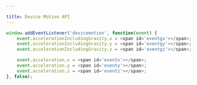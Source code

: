 ```yaml
---

title: Device Motion API
---
```


```javascript
window.addEventListener('devicemotion', function(event) {
    event.accelerationIncludingGravity.x = <span id='eventgx'></span>;
    event.accelerationIncludingGravity.y = <span id='eventgy'></span>;
    event.accelerationIncludingGravity.z = <span id='eventgz'></span>;

    event.acceleration.x = <span id='eventx'></span>;
    event.acceleration.y = <span id='eventy'></span>;
    event.acceleration.z = <span id='eventz'></span>;
}, false);
```

<script>
(function() {

  window.addEventListener("devicemotion",
    function (event) {
      document.getElementById('eventgx').innerHTML(event.accelerationIncludingGravity.x);
      document.getElementById('eventgy').innerHTML(event.accelerationIncludingGravity.y);
      document.getElementById('eventgz').innerHTML(event.accelerationIncludingGravity.z);

      document.getElementById('eventx').innerHTML(event.acceleration.x);
      document.getElementById('eventy').innerHTML(event.acceleration.y);
      document.getElementById('eventz').innerHTML(event.acceleration.z);
    }, true);
})();
</script>
